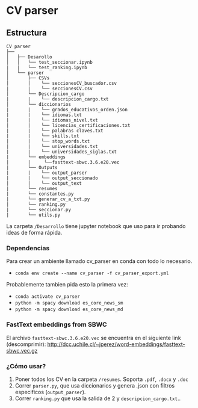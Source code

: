 # CV parser
## Estructura
```
CV parser
├── 
│   ├── Desarollo
│   │   └── test_seccionar.ipynb
|   |   └── test_ranking.ipynb
│   └── parser
│       ├── CSVs
|       |    └── seccionesCV_buscador.csv
|       |    └── seccionesCV.csv
│       └── Descripcion_cargo
|       |    └── descripcion_cargo.txt
│       └── diccionarios
|       |    └── grados_educativos_orden.json
|       |    └── idiomas.txt
|       |    └── idiomas_nivel.txt
|       |    └── licencias_certificaciones.txt
|       |    └── palabras claves.txt
|       |    └── skills.txt
|       |    └── stop_words.txt
|       |    └── universidades.txt
|       |    └── universidades_siglas.txt
|       └── embeddings
|       |     └──fasttext-sbwc.3.6.e20.vec
|       └── Outputs
|       |    └── output_parser
|       |    └── output_seccionado
|       |    └── output_text
|       └── resumes
|       └── constantes.py
|       └── generar_cv_a_txt.py
|       └── ranking.py
|       └── seccionar.py
|       └── utils.py

```

La carpeta `/Desarrollo` tiene jupyter notebook que uso para ir probando ideas de forma rápida.

### Dependencias
Para crear un ambiente llamado cv_parser en conda con todo lo necesario.
* `conda env create --name cv_parser -f cv_parser_export.yml`




Probablemente tambien pida esto la primera vez: 
- `conda activate cv_parser`
- `python -m spacy download es_core_news_sm`
- `python -m spacy download es_core_news_md`

### FastText embeddings from SBWC
El archivo `fasttext-sbwc.3.6.e20.vec` se encuentra en el siguiente link (descomprimir):
http://dcc.uchile.cl/~jperez/word-embeddings/fasttext-sbwc.vec.gz




### ¿Cómo usar?

1. Poner todos los CV en la carpeta `/resumes`. Soporta `.pdf`, `.docx` y `.doc`
2. Correr `parser.py`, que usa diccionarios y genera .json con filtros especificos (`output_parser`).
3. Correr `ranking.py` que usa la salida de 2 y `descripcion_cargo.txt`..